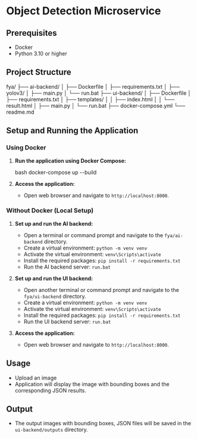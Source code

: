 
# Object Detection Microservice
## Prerequisites

- Docker
- Python 3.10 or higher

## Project Structure

fya/
├── ai-backend/
│   ├── Dockerfile
│   ├── requirements.txt
│   ├── yolov3/
│   ├── main.py
│   └── run.bat
├── ui-backend/
│   ├── Dockerfile
│   ├── requirements.txt
│   ├── templates/
│   │   ├── index.html
│   │   └── result.html
│   ├── main.py
│   └── run.bat
├── docker-compose.yml
└── readme.md

## Setup and Running the Application

### Using Docker

1.  **Run the application using Docker Compose:**

    bash
    docker-compose up --build
    

2.  **Access the application:**

    - Open web browser and navigate to `http://localhost:8000`.

### Without Docker (Local Setup)

1.  **Set up and run the AI backend:**
    *   Open a terminal or command prompt and navigate to the `fya/ai-backend` directory.
    *   Create a virtual environment: `python -m venv venv`
    *   Activate the virtual environment: `venv\Scripts\activate`
    *   Install the required packages: `pip install -r requirements.txt`
    *   Run the AI backend server: `run.bat`

2.  **Set up and run the UI backend:**
    *   Open another terminal or command prompt and navigate to the `fya/ui-backend` directory.
    *   Create a virtual environment: `python -m venv venv`
    *   Activate the virtual environment: `venv\Scripts\activate`
    *   Install the required packages: `pip install -r requirements.txt`
    *   Run the UI backend server: `run.bat`

3.  **Access the application:**
    *   Open web browser and navigate to `http://localhost:8000`.

## Usage

- Upload an image
- Application will display the image with bounding boxes and the corresponding JSON results.

## Output

- The output images with bounding boxes, JSON files will be saved in the `ui-backend/outputs` directory.
